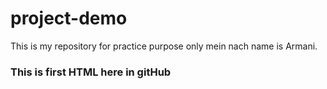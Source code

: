# project-demo
This is my repository for practice purpose only
mein nach name is Armani.
<h3>This is first HTML here in gitHub</h3>
